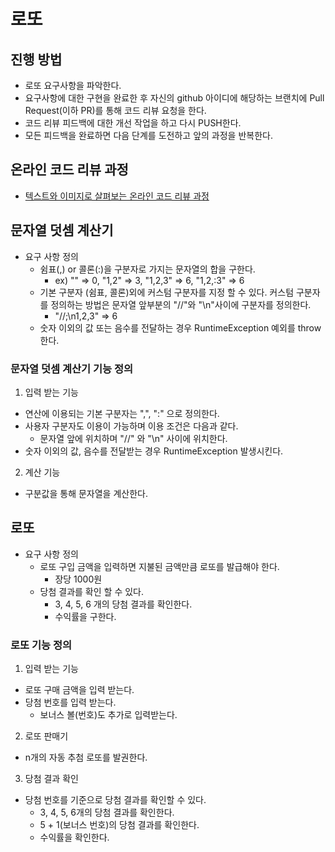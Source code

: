 # 로또
## 진행 방법
* 로또 요구사항을 파악한다.
* 요구사항에 대한 구현을 완료한 후 자신의 github 아이디에 해당하는 브랜치에 Pull Request(이하 PR)를 통해 코드 리뷰 요청을 한다.
* 코드 리뷰 피드백에 대한 개선 작업을 하고 다시 PUSH한다.
* 모든 피드백을 완료하면 다음 단계를 도전하고 앞의 과정을 반복한다.

## 온라인 코드 리뷰 과정
* [텍스트와 이미지로 살펴보는 온라인 코드 리뷰 과정](https://github.com/next-step/nextstep-docs/tree/master/codereview)

## 문자열 덧셈 계산기
* 요구 사항 정의
  * 쉼표(,) or 콜론(:)을 구분자로 가지는 문자열의 합을 구한다.
    * ex) "" => 0, "1,2" => 3, "1,2,3" => 6, "1,2,:3" => 6
  * 기본 구분자 (쉼표, 콜론)외에 커스텀 구분자를 지정 할 수 있다. 커스텀 구분자를 정의하는 방법은 문자열 앞부분의 "//"와 "\n"사이에 구분자를 정의한다.
    * "//;\n1,2,3" => 6
  * 숫자 이외의 값 또는 음수를 전달하는 경우 RuntimeException 예외를 throw 한다.
  
### 문자열 덧셈 계산기 기능 정의

1. 입력 받는 기능
  - 연산에 이용되는 기본 구분자는 ",", ":" 으로 정의한다.
  - 사용자 구분자도 이용이 가능하며 이용 조건은 다음과 같다.
    - 문자열 앞에 위치하며 "//" 와 "\n" 사이에 위치한다.
  - 숫자 이외의 값, 음수를 전달받는 경우 RuntimeException 발생시킨다.

2. 계산 기능
  - 구분값을 통해 문자열을 계산한다.

## 로또

* 요구 사항 정의
  * 로또 구입 금액을 입력하면 지불된 금액만큼 로또를 발급해야 한다.
    * 장당 1000원
  * 당첨 결과를 확인 할 수 있다.
    * 3, 4, 5, 6 개의 당첨 결과를 확인한다.
    * 수익률을 구한다.

### 로또 기능 정의
    
1. 입력 받는 기능
  - 로또 구매 금액을 입력 받는다.
  - 당첨 번호를 입력 받는다.
    - 보너스 볼(번호)도 추가로 입력받는다.

2. 로또 판매기
  - n개의 자동 추첨 로또를 발권한다.

3. 당첨 결과 확인
  - 당첨 번호를 기준으로 당첨 결과를 확인할 수 있다.
    - 3, 4, 5, 6개의 당첨 결과를 확인한다.
    - 5 + 1(보너스 번호)의 당첨 결과를 확인한다.
    - 수익률을 확인한다.